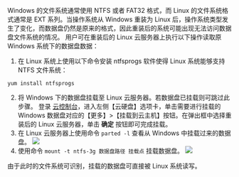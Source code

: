 Windows 的文件系统通常使用 NTFS 或者 FAT32 格式，而 Linux 的文件系统格式通常是 EXT 系列。当操作系统从 Windows 重装为 Linux 后，操作系统类型发生了变化，而数据盘仍然是原来的格式，因此重装后的系统可能出现无法访问数据盘文件系统的情况。
用户可在重装后的 Linux 云服务器上执行以下操作读取原 Windows 系统下的数据盘数据：

1. 在 Linux 系统上使用以下命令安装 ntfsprogs 软件使得 Linux 系统能够支持 NTFS 文件系统：
```
yum install ntfsprogs
```
2. 将 Windows 下的数据盘挂载至 Linux 云服务器。若数据盘已挂载则可跳过此步骤。
登录 [云控制台](https://console.tce.fsphere.cn/cvm/overview)，进入左侧【云硬盘】选项卡，单击需要进行挂载的 Windows 数据盘对应的【更多】>【挂载到云主机】按钮。在弹出框中选择重装后的 Linux 云服务器，单击 **确定** 按钮即可完成挂载。
3. 在 Linux 云服务器上使用命令 `parted -l` 查看从 Windows 中挂载过来的数据盘。
![](http://imgcache.tce.fsphere.cn/static/mccdn.qcloud.com/static/img/f0839d9209bc0927bd5293b45fdc7608/image.png)
4. 使用命令 `mount -t ntfs-3g 数据盘路径 挂载点` 挂载数据盘。
![](http://imgcache.tce.fsphere.cn/static/mccdn.qcloud.com/static/img/cab81165b08034f2c300a2f30fccc8a4/image.png)

由于此时的文件系统可识别，挂载的数据盘可直接被 Linux 系统读写。
